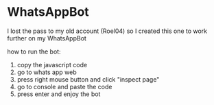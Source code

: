 # WhatsAppBot
I lost the pass to my old account (Roel04) so I created this one to work further on my WhatsAppBot

how to run the bot:
1. copy the javascript code
2. go to whats app web
3. press right mouse button and click "inspect page"
4. go to console and paste the code
5. press enter and enjoy the bot
